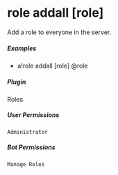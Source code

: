 # role addall [role]

Add a role to everyone in the server.
			

##### Examples

* a!role addall [role] @role


##### Plugin
Roles


##### User Permissions
`Administrator`


##### Bot Permissions
`Manage Roles`